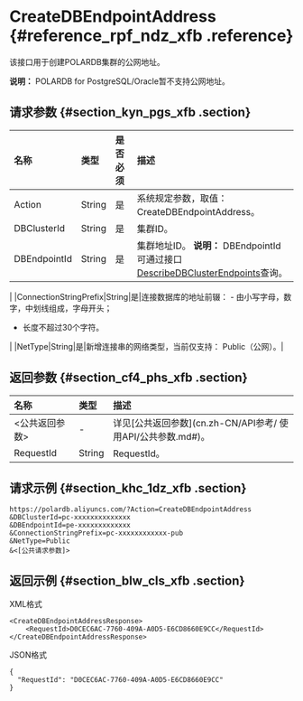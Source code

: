 # CreateDBEndpointAddress {#reference_rpf_ndz_xfb .reference}

该接口用于创建POLARDB集群的公网地址。

**说明：** POLARDB for PostgreSQL/Oracle暂不支持公网地址。

## 请求参数 {#section_kyn_pgs_xfb .section}

|名称|类型|是否必须|描述|
|:-|:-|:---|:-|
|Action|String|是|系统规定参数，取值：CreateDBEndpointAddress。|
|DBClusterId|String|是|集群ID。|
|DBEndpointId|String|是|集群地址ID。 **说明：** DBEndpointId可通过接口[DescribeDBClusterEndpoints](cn.zh-CN/API参考/访问地址/DescribeDBClusterEndpoints.md#)查询。

 |
|ConnectionStringPrefix|String|是|连接数据库的地址前辍： -   由小写字母，数字，中划线组成，字母开头；
-   长度不超过30个字符。

 |
|NetType|String|是|新增连接串的网络类型，当前仅支持： Public（公网）。|

## 返回参数 {#section_cf4_phs_xfb .section}

|名称|类型|描述|
|:-|:-|:-|
|<公共返回参数\>|-|详见[公共返回参数](cn.zh-CN/API参考/ 使用API/公共参数.md#)。|
|RequestId|String|RequestId。|

## 请求示例 {#section_khc_1dz_xfb .section}

``` {#codeblock_d4t_96h_duh}
https://polardb.aliyuncs.com/?Action=CreateDBEndpointAddress
&DBClusterId=pc-xxxxxxxxxxxxxx
&DBEndpointId=pe-xxxxxxxxxxxxx
&ConnectionStringPrefix=pc-xxxxxxxxxxxx-pub
&NetType=Public
&<[公共请求参数]>
```

## 返回示例 {#section_blw_cls_xfb .section}

XML格式

``` {#codeblock_t0b_k5q_73i}
<CreateDBEndpointAddressResponse>  
    <RequestId>D0CEC6AC-7760-409A-A0D5-E6CD8660E9CC</RequestId>
</CreateDBEndpointAddressResponse>
```

JSON格式

``` {#codeblock_3qe_kdp_o0v}
{
  "RequestId": "D0CEC6AC-7760-409A-A0D5-E6CD8660E9CC"
}
```

